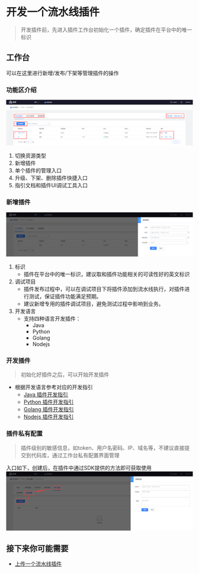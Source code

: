 # 开发一个流水线插件

> 开发插件前，先进入插件工作台初始化一个插件，确定插件在平台中的唯一标识

## 工作台

可以在这里进行新增/发布/下架等管理插件的操作

### 功能区介绍

![png](../../assets/store_plugin_list.png)

1. 切换资源类型
2. 新增插件
3. 单个插件的管理入口
4. 升级、下架、删除插件快捷入口
5. 指引文档和插件UI调试工具入口

### 新增插件

![png](../../assets/store_plugin_add.png)

1. 标识
    - 插件在平台中的唯一标识，建议取和插件功能相关的可读性好的英文标识
2. 调试项目
    - 插件发布过程中，可以在调试项目下将插件添加到流水线执行，对插件进行测试，保证插件功能满足预期。
    - 建议新增专用的插件调试项目，避免测试过程中影响到业务。
3. 开发语言
    - 支持四种语言开发插件：
        - Java
        - Python
        - Golang
        - Nodejs

### 开发插件

> 初始化好插件之后，可以开始开发插件

- 根据开发语言参考对应的开发指引
  - [Java 插件开发指引](https://docs.bkci.net/store/plugins/create-plugin/plugin-dev-guide/java)
  - [Python 插件开发指引](https://docs.bkci.net/store/plugins/create-plugin/plugin-dev-guide/python)
  - [Golang 插件开发指引](https://docs.bkci.net/store/plugins/create-plugin/plugin-dev-guide/golang)
  - [Nodejs 插件开发指引](https://docs.bkci.net/store/plugins/create-plugin/plugin-dev-guide/nodejs)

### 插件私有配置

> 插件级别的敏感信息，如token、用户名密码、IP、域名等，不建议直接提交到代码库，通过工作台私有配置界面管理

入口如下，创建后，在插件中通过SDK提供的方法即可获取使用
![png](../../assets/store_plugin_private_info.png)

## 接下来你可能需要

- [上传一个流水线插件](upload-new-task.md)
